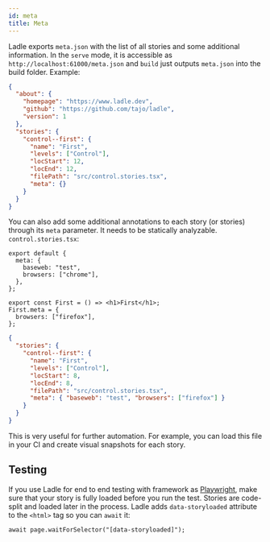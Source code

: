 ```yaml
---
id: meta
title: Meta
---
```


Ladle exports `meta.json` with the list of all stories and some additional information. In the `serve` mode, it is accessible as `http://localhost:61000/meta.json` and `build` just outputs `meta.json` into the build folder. Example:

```json
{
  "about": {
    "homepage": "https://www.ladle.dev",
    "github": "https://github.com/tajo/ladle",
    "version": 1
  },
  "stories": {
    "control--first": {
      "name": "First",
      "levels": ["Control"],
      "locStart": 12,
      "locEnd": 12,
      "filePath": "src/control.stories.tsx",
      "meta": {}
    }
  }
}
```

You can also add some additional annotations to each story (or stories) through its `meta` parameter. It needs to be statically analyzable. `control.stories.tsx`:

```tsx
export default {
  meta: {
    baseweb: "test",
    browsers: ["chrome"],
  },
};

export const First = () => <h1>First</h1>;
First.meta = {
  browsers: ["firefox"],
};
```

```json
{
  "stories": {
    "control--first": {
      "name": "First",
      "levels": ["Control"],
      "locStart": 8,
      "locEnd": 8,
      "filePath": "src/control.stories.tsx",
      "meta": { "baseweb": "test", "browsers": ["firefox"] }
    }
  }
}
```

This is very useful for further automation. For example, you can load this file in your CI and create visual snapshots for each story.

## Testing

If you use Ladle for end to end testing with framework as [Playwright](https://playwright.dev/), make sure that your story is fully loaded before you run the test. Stories are code-split and loaded later in the process. Ladle adds `data-storyloaded` attribute to the `<html>` tag so you can `await` it:

```tsx
await page.waitForSelector("[data-storyloaded]");
```
